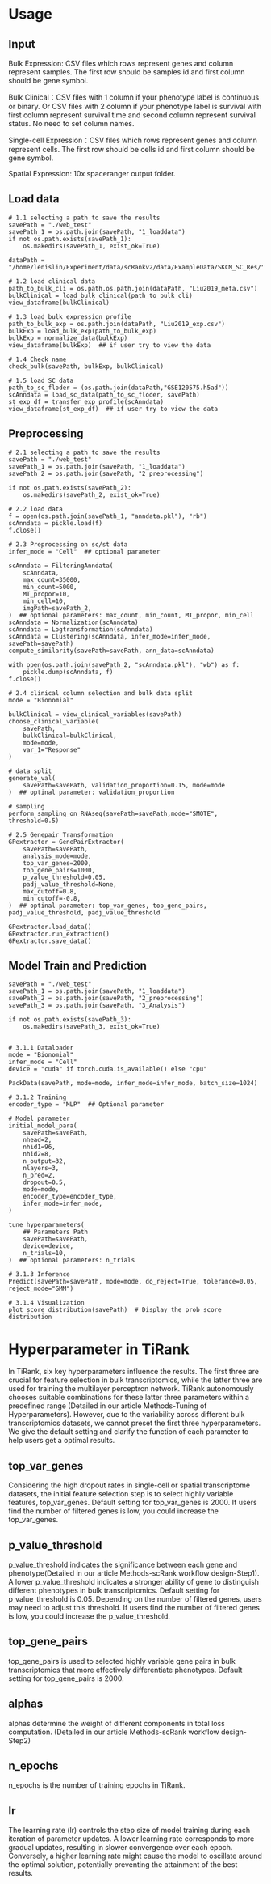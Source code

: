 # Usage

## Input
Bulk Expression: CSV files which rows represent genes and column represent samples. The first row should be samples id and first column should be gene symbol.

Bulk Clinical：CSV files with 1 column if your phenotype label is continuous or binary. Or CSV files with 2 column if your phenotype label is survival with first column represent survival time and second column represent survival status. No need to set column names.

Single-cell Expression：CSV files which rows represent genes and column represent cells. The first row should be cells id and first column should be gene symbol.

Spatial Expression: 10x spaceranger output folder.
## Load data
```
# 1.1 selecting a path to save the results
savePath = "./web_test"
savePath_1 = os.path.join(savePath, "1_loaddata")
if not os.path.exists(savePath_1):
    os.makedirs(savePath_1, exist_ok=True)

dataPath = "/home/lenislin/Experiment/data/scRankv2/data/ExampleData/SKCM_SC_Res/"

# 1.2 load clinical data
path_to_bulk_cli = os.path.os.path.join(dataPath, "Liu2019_meta.csv")
bulkClinical = load_bulk_clinical(path_to_bulk_cli)
view_dataframe(bulkClinical) 

# 1.3 load bulk expression profile
path_to_bulk_exp = os.path.join(dataPath, "Liu2019_exp.csv")
bulkExp = load_bulk_exp(path_to_bulk_exp)
bulkExp = normalize_data(bulkExp)
view_dataframe(bulkExp)  ## if user try to view the data

# 1.4 Check name
check_bulk(savePath, bulkExp, bulkClinical)

# 1.5 load SC data
path_to_sc_floder = (os.path.join(dataPath,"GSE120575.h5ad"))
scAnndata = load_sc_data(path_to_sc_floder, savePath)
st_exp_df = transfer_exp_profile(scAnndata)
view_dataframe(st_exp_df)  ## if user try to view the data
```
## Preprocessing
```
# 2.1 selecting a path to save the results
savePath = "./web_test"
savePath_1 = os.path.join(savePath, "1_loaddata")
savePath_2 = os.path.join(savePath, "2_preprocessing")

if not os.path.exists(savePath_2):
    os.makedirs(savePath_2, exist_ok=True)

# 2.2 load data
f = open(os.path.join(savePath_1, "anndata.pkl"), "rb")
scAnndata = pickle.load(f)
f.close()

# 2.3 Preprocessing on sc/st data
infer_mode = "Cell"  ## optional parameter

scAnndata = FilteringAnndata(
    scAnndata,
    max_count=35000,
    min_count=5000,
    MT_propor=10,
    min_cell=10,
    imgPath=savePath_2,
)  ## optional parameters: max_count, min_count, MT_propor, min_cell
scAnndata = Normalization(scAnndata)
scAnndata = Logtransformation(scAnndata)
scAnndata = Clustering(scAnndata, infer_mode=infer_mode, savePath=savePath)
compute_similarity(savePath=savePath, ann_data=scAnndata)

with open(os.path.join(savePath_2, "scAnndata.pkl"), "wb") as f:
    pickle.dump(scAnndata, f)
f.close()

# 2.4 clinical column selection and bulk data split
mode = "Bionomial"

bulkClinical = view_clinical_variables(savePath)
choose_clinical_variable(
    savePath,
    bulkClinical=bulkClinical,
    mode=mode,
    var_1="Response"
)

# data split
generate_val(
    savePath=savePath, validation_proportion=0.15, mode=mode
)  ## optinal parameter: validation_proportion

# sampling
perform_sampling_on_RNAseq(savePath=savePath,mode="SMOTE", threshold=0.5)

# 2.5 Genepair Transformation
GPextractor = GenePairExtractor(
    savePath=savePath,
    analysis_mode=mode,
    top_var_genes=2000,
    top_gene_pairs=1000,
    p_value_threshold=0.05,
    padj_value_threshold=None,
    max_cutoff=0.8,
    min_cutoff=-0.8,
)  ## optinal parameter: top_var_genes, top_gene_pairs, padj_value_threshold, padj_value_threshold

GPextractor.load_data()
GPextractor.run_extraction()
GPextractor.save_data()

```
## Model Train and Prediction
```
savePath = "./web_test"
savePath_1 = os.path.join(savePath, "1_loaddata")
savePath_2 = os.path.join(savePath, "2_preprocessing")
savePath_3 = os.path.join(savePath, "3_Analysis")

if not os.path.exists(savePath_3):
    os.makedirs(savePath_3, exist_ok=True)


# 3.1.1 Dataloader
mode = "Bionomial"
infer_mode = "Cell"
device = "cuda" if torch.cuda.is_available() else "cpu"

PackData(savePath, mode=mode, infer_mode=infer_mode, batch_size=1024)

# 3.1.2 Training
encoder_type = "MLP"  ## Optional parameter

# Model parameter
initial_model_para(
    savePath=savePath,
    nhead=2,
    nhid1=96,
    nhid2=8,
    n_output=32,
    nlayers=3,
    n_pred=2,
    dropout=0.5,
    mode=mode,
    encoder_type=encoder_type,
    infer_mode=infer_mode,
)

tune_hyperparameters(
    ## Parameters Path
    savePath=savePath,
    device=device,
    n_trials=10,
)  ## optional parameters: n_trials

# 3.1.3 Inference
Predict(savePath=savePath, mode=mode, do_reject=True, tolerance=0.05, reject_mode="GMM")

# 3.1.4 Visualization
plot_score_distribution(savePath)  # Display the prob score distribution
```

# Hyperparameter in TiRank
In TiRank, six key hyperparameters influence the results. The first three are crucial for feature selection in bulk transcriptomics, while the latter three are used for training the multilayer perceptron network. TiRank autonomously chooses suitable combinations for these latter three parameters within a predefined range (Detailed in our article Methods-Tuning of Hyperparameters). However, due to the variability across different bulk transcriptomics datasets, we cannot preset the first three hyperparameters. We give the default setting and clarify the function of each parameter to help users get a optimal results.
## top_var_genes
Considering the high dropout rates in single-cell or spatial transcriptome datasets, the initial feature selection step is to select highly variable features, top_var_genes. Default setting for top_var_genes is 2000. If users find the number of filtered genes is low, you could increase the top_var_genes.
## p_value_threshold
p_value_threshold indicates the significance between each gene and phenotype(Detailed in our article Methods-scRank workflow design-Step1). A lower p_value_threshold indicates a stronger ability of gene to distinguish different phenotypes in bulk transcriptomics. Default setting for p_value_threshold is 0.05. Depending on the number of filtered genes, users may need to adjust this threshold. If users find the number of filtered genes is low, you could increase the p_value_threshold.
## top_gene_pairs
top_gene_pairs is used to selected highly variable gene pairs in bulk transcriptomics that more effectively differentiate phenotypes. Default setting for top_gene_pairs is 2000.
## alphas
alphas determine the weight of different components in total loss computation. (Detailed in our article Methods-scRank workflow design-Step2)
## n_epochs
n_epochs is the number of training epochs in TiRank.
## lr
The learning rate (lr) controls the step size of model training during each iteration of parameter updates. A lower learning rate corresponds to more gradual updates, resulting in slower convergence over each epoch. Conversely, a higher learning rate might cause the model to oscillate around the optimal solution, potentially preventing the attainment of the best results.
